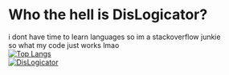 # Who the hell is DisLogicator?
i dont have time to learn languages so im a stackoverflow junkie</br>
so what my code just works lmao</br>
[![Top Langs](https://github-readme-stats.vercel.app/api/top-langs/?username=DisLogicator&layout=compact)](https://github.com/DisLogicator)</br>
[![DisLogicator](https://github-readme-stats.vercel.app/api?username=DisLogicator&show_icons=true&hide_border=true)](https://github.com/DisLogicator)
